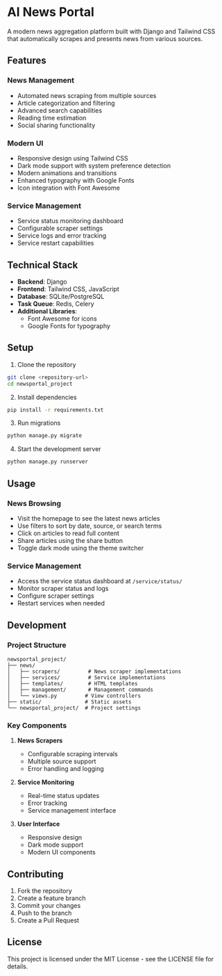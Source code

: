 # AI News Portal

A modern news aggregation platform built with Django and Tailwind CSS that automatically scrapes and presents news from various sources.

## Features

### News Management
- Automated news scraping from multiple sources
- Article categorization and filtering
- Advanced search capabilities
- Reading time estimation
- Social sharing functionality

### Modern UI
- Responsive design using Tailwind CSS
- Dark mode support with system preference detection
- Modern animations and transitions
- Enhanced typography with Google Fonts
- Icon integration with Font Awesome

### Service Management
- Service status monitoring dashboard
- Configurable scraper settings
- Service logs and error tracking
- Service restart capabilities

## Technical Stack

- **Backend**: Django
- **Frontend**: Tailwind CSS, JavaScript
- **Database**: SQLite/PostgreSQL
- **Task Queue**: Redis, Celery
- **Additional Libraries**:
  - Font Awesome for icons
  - Google Fonts for typography

## Setup

1. Clone the repository
```bash
git clone <repository-url>
cd newsportal_project
```

2. Install dependencies
```bash
pip install -r requirements.txt
```

3. Run migrations
```bash
python manage.py migrate
```

4. Start the development server
```bash
python manage.py runserver
```

## Usage

### News Browsing
- Visit the homepage to see the latest news articles
- Use filters to sort by date, source, or search terms
- Click on articles to read full content
- Share articles using the share button
- Toggle dark mode using the theme switcher

### Service Management
- Access the service status dashboard at `/service/status/`
- Monitor scraper status and logs
- Configure scraper settings
- Restart services when needed

## Development

### Project Structure
```
newsportal_project/
├── news/
│   ├── scrapers/         # News scraper implementations
│   ├── services/         # Service implementations
│   ├── templates/        # HTML templates
│   ├── management/       # Management commands
│   └── views.py         # View controllers
├── static/              # Static assets
└── newsportal_project/  # Project settings
```

### Key Components

1. **News Scrapers**
   - Configurable scraping intervals
   - Multiple source support
   - Error handling and logging

2. **Service Monitoring**
   - Real-time status updates
   - Error tracking
   - Service management interface

3. **User Interface**
   - Responsive design
   - Dark mode support
   - Modern UI components

## Contributing

1. Fork the repository
2. Create a feature branch
3. Commit your changes
4. Push to the branch
5. Create a Pull Request

## License

This project is licensed under the MIT License - see the LICENSE file for details.
